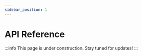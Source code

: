 ```yaml
---
sidebar_position: 1
---
```


# API Reference

:::info
This page is under construction. Stay tuned for updates!
:::